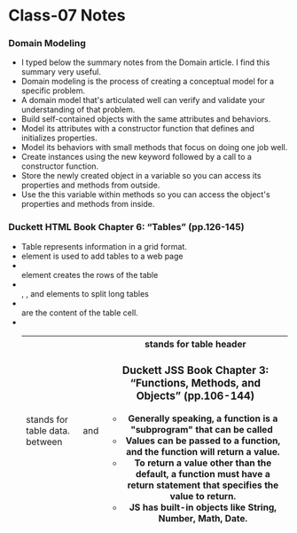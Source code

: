 

# Class-07 Notes 

### Domain Modeling 
* I typed below the summary notes from the Domain article.  I find this summary very useful.
* Domain modeling is the process of creating a conceptual model for a specific problem. 
* A domain model that's articulated well can verify and validate your understanding of that problem.
* Build self-contained objects with the same attributes and behaviors.
* Model its attributes with a constructor function that defines and initializes properties.
* Model its behaviors with small methods that focus on doing one job well.
* Create instances using the new keyword followed by a call to a constructor function.
* Store the newly created object in a variable so you can access its properties and methods from outside.
* Use the this variable within methods so you can access the object's properties and methods from inside.

### Duckett HTML Book Chapter 6: “Tables” (pp.126-145) 
* Table represents information in a grid format.
* <table> element is used to add tables to a web page 
* <tr> element creates the rows of the table
* <thead>, <tbody>, and <tfoot> elements to split long tables
* <td> stands for table data.
* between <td> and </td> are the content of the table cell.
* <th> stands for table header

### Duckett JSS Book Chapter 3: “Functions, Methods, and Objects” (pp.106-144)
* Generally speaking, a function is a "subprogram" that can be called 
* Values can be passed to a function, and the function will return a value.
* To return a value other than the default, a function must have a return statement that specifies the value to return. 
* JS has built-in objects like String, Number, Math, Date.
